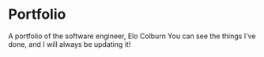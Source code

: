 # Portfolio
A portfolio of the software engineer, Elo Colburn
 You can see the things I've done, and I will always be updating it!
